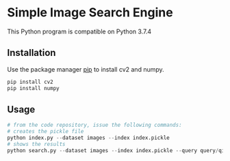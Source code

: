 # Simple Image Search Engine

This Python program is compatible on Python 3.7.4

## Installation

Use the package manager [pip](https://pip.pypa.io/en/stable/) to install cv2 and numpy.

```bash
pip install cv2
pip install numpy
```

## Usage

```python
# from the code repository, issue the following commands:
# creates the pickle file
python index.py --dataset images --index index.pickle
# shows the results
python search.py --dataset images --index index.pickle --query query/qi1.jpg
```